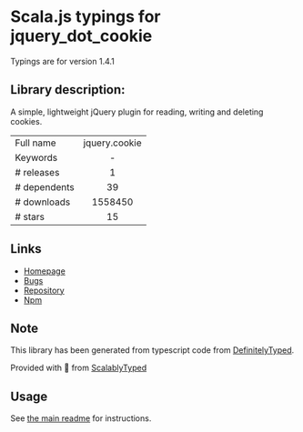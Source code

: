 
# Scala.js typings for jquery_dot_cookie

Typings are for version 1.4.1

## Library description:
A simple, lightweight jQuery plugin for reading, writing and deleting cookies.

|                    |                 |
| ------------------ | :-------------: |
| Full name          | jquery.cookie |
| Keywords           | - |
| # releases         | 1 |
| # dependents       | 39 |
| # downloads        | 1558450 |
| # stars            | 15 |

## Links
- [Homepage](https://github.com/carhartl/jquery-cookie)
- [Bugs](https://github.com/carhartl/jquery-cookie/issues)
- [Repository](https://github.com/carhartl/jquery-cookie)
- [Npm](https://www.npmjs.com/package/jquery.cookie)
    


## Note
This library has been generated from typescript code from [DefinitelyTyped](https://definitelytyped.org).

Provided with :purple_heart: from [ScalablyTyped](https://github.com/oyvindberg/ScalablyTyped)

## Usage
See [the main readme](../../readme.md) for instructions.


